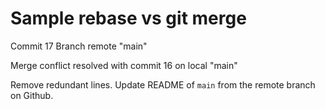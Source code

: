 # Sample rebase vs git merge

Commit 17
Branch remote "main"

Merge conflict resolved with commit 16 on local "main"

Remove redundant lines. Update README of `main` from the remote branch on Github.

